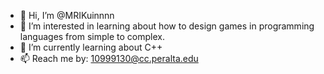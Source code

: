 - 👋 Hi, I’m @MRIKuinnnn
- 👀 I’m interested in learning about how to design games in programming languages from simple to complex.
- 🌱 I’m currently learning about C++
- 📫 Reach me by: 10999130@cc.peralta.edu

<!---
MRIKuinnnn/MRIKuinnnn is a ✨ special ✨ repository because its `README.md` (this file) appears on your GitHub profile.
You can click the Preview link to take a look at your changes.
--->
